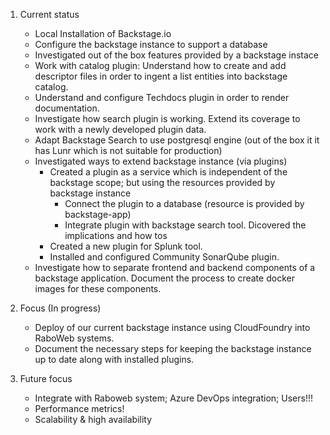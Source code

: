 

1. Current status
    - Local Installation of Backstage.io
    - Configure the backstage instance to support a database
    - Investigated out of the box features provided by a backstage instace
    - Work with catalog plugin: Understand how to create and add descriptor files in order to ingent a list entities into backstage catalog.
    - Understand and configure Techdocs plugin in order to render documentation. 
    - Investigate how search plugin is working. Extend its coverage to work with a newly developed plugin data.
    - Adapt Backstage Search to use postgresql engine (out of the box it it has Lunr which is not suitable for production)
    - Investigated ways to extend backstage instance (via plugins)
        - Created a plugin as a service which is independent of the backstage scope; but using the resources provided by backstage instance
            - Connect the plugin to a database (resource is provided by backstage-app)
            - Integrate plugin with backstage search tool. Dicovered the implications and how tos
        - Created a new plugin for Splunk tool.
        - Installed and configured Community SonarQube plugin. 
    - Investigate how to separate frontend and backend components of a backstage application. Document the process to create docker images for these components.

2. Focus (In progress)
    - Deploy of our current backstage instance using CloudFoundry into RaboWeb systems.
    - Document the necessary steps for keeping the backstage instance up to date along with installed plugins.

3. Future focus
    - Integrate with Raboweb system; Azure DevOps integration; Users!!!
    - Performance metrics!
    - Scalability & high availability


